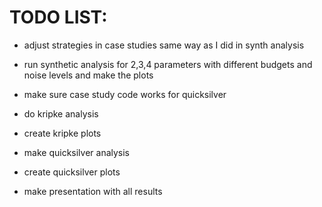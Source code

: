 # TODO LIST:

* adjust strategies in case studies same way as I did in synth analysis

* run synthetic analysis for 2,3,4 parameters with different budgets and noise levels and make the plots

* make sure case study code works for quicksilver

* do kripke analysis
* create kripke plots
* make quicksilver analysis
* create quicksilver plots

* make presentation with all results